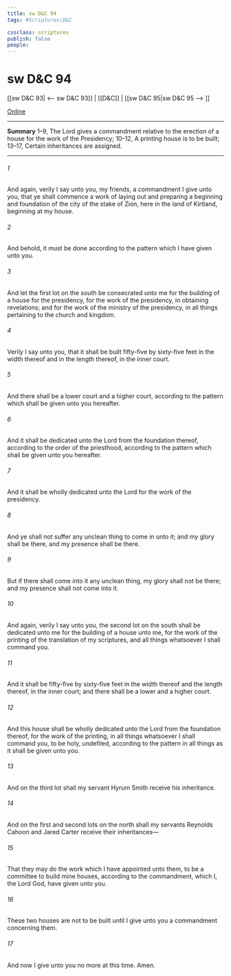 ```yaml
---
title: sw D&C 94
tags: #Scriptures\D&C

cssclass: scriptures
publish: false
people:
---
```


# sw D&C 94
[[sw D&C 93| <-- sw D&C 93]] | [[D&C]] | [[sw D&C 95|sw D&C 95 --> ]]

[Online](https://churchofjesuschrist.org/study/scriptures/dc-testament/dc/94?lang=eng)

---
__Summary__
1–9, The Lord gives a commandment relative to the erection of a house for the work of the Presidency; 10–12, A printing house is to be built; 13–17, Certain inheritances are assigned.

---
###### 1 
And again, verily I say unto you, my friends, a commandment I give unto you, that ye shall commence a work of laying out and preparing a beginning and foundation of the city of the stake of Zion, here in the land of Kirtland, beginning at my house.

###### 2 
And behold, it must be done according to the pattern which I have given unto you.

###### 3 
And let the first lot on the south be consecrated unto me for the building of a house for the presidency, for the work of the presidency, in obtaining revelations; and for the work of the ministry of the presidency, in all things pertaining to the church and kingdom.

###### 4 
Verily I say unto you, that it shall be built fifty-five by sixty-five feet in the width thereof and in the length thereof, in the inner court.

###### 5 
And there shall be a lower court and a higher court, according to the pattern which shall be given unto you hereafter.

###### 6 
And it shall be dedicated unto the Lord from the foundation thereof, according to the order of the priesthood, according to the pattern which shall be given unto you hereafter.

###### 7 
And it shall be wholly dedicated unto the Lord for the work of the presidency.

###### 8 
And ye shall not suffer any unclean thing to come in unto it; and my glory shall be there, and my presence shall be there.

###### 9 
But if there shall come into it any unclean thing, my glory shall not be there; and my presence shall not come into it.

###### 10 
And again, verily I say unto you, the second lot on the south shall be dedicated unto me for the building of a house unto me, for the work of the printing of the translation of my scriptures, and all things whatsoever I shall command you.

###### 11 
And it shall be fifty-five by sixty-five feet in the width thereof and the length thereof, in the inner court; and there shall be a lower and a higher court.

###### 12 
And this house shall be wholly dedicated unto the Lord from the foundation thereof, for the work of the printing, in all things whatsoever I shall command you, to be holy, undefiled, according to the pattern in all things as it shall be given unto you.

###### 13 
And on the third lot shall my servant Hyrum Smith receive his inheritance.

###### 14 
And on the first and second lots on the north shall my servants Reynolds Cahoon and Jared Carter receive their inheritances—

###### 15 
That they may do the work which I have appointed unto them, to be a committee to build mine houses, according to the commandment, which I, the Lord God, have given unto you.

###### 16 
These two houses are not to be built until I give unto you a commandment concerning them.

###### 17 
And now I give unto you no more at this time. Amen.

